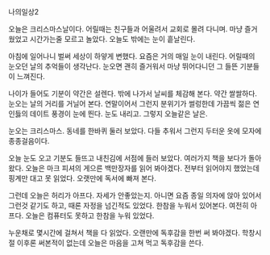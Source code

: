 나의일상2

오늘은 크리스마스날이다.
어릴때는 친구들과 어울려서 교회로 몰려 다니며.
마냥 즐거웠었고 시간가는줄 모르고 놀았다.
오늘도 밖에는 눈이 흩날린다.

아침에 일어나니 벌써 세상이 하얗게 변했다.
요즘은 거의 매일 눈이 내린다.
어릴때의 눈오던 날의 추억들이 생각난다.
눈오면 괜히 즐거워서 마냥 뛰어다니던 
그 들뜬 기분들이 느껴진다.

나이가 들어도 기분이 약간은 설렌다.
밖에 나가서 날씨를 체감해 본다. 약간 쌀쌀하다.
눈오는 날의 거리를 거닐어 본다.
연말이어서 그런지 분위기가 썰렁한데
가끔씩 젊은 연인듫의 데이트 풍경이 눈에 띈다.
눈도 내리고. 그렇지 오늘같은 날은.

눈오는 크리스마스.
동네를 한바퀴 둘러 보았다.
다들 추워서 그런지 두터운 옷에 모자에 종종걸음이다.

오늘 눈도 오고 기분도 들뜨고 내친김에 서점에 들러 보았다.
여러가지 책을 보다가 돌아왔다.
오늘은 마크 피셔의 게으른 백만장자를 읽어 봐야겠다.
전부터 읽어야지 했었는데 핑계만 대고 못 읽었다.
오랫만에 독서에 빠져 본다.

그런데 오늘은 허리가 아프다.
자세가 안좋았는지. 아니면 요즘 종일 의자에 앉아 있어서
그런것 같기도 하고, 때론 자정을 넘긴적도 있었다.
한참을 누워서 있어본다. 여전히 아프다. 
오늘은 컴퓨터도 못하고 한참을 누워 있었다.

누운채로 몇시간에 걸쳐서 책을 다 읽었다.
오랜만에 독후감을 한번 써 봐야겠다.
학창시절 이후론 써본적이 없는데
오늘은 마음을 고쳐 먹고 독후감을 쓴다.




